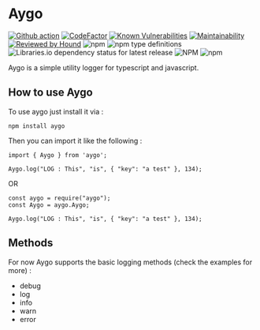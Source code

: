 # Aygo

[![Github action](https://github.com/aygo-js/aygo/workflows/Lint,%20Test%20and%20Build/badge.svg)](https://github.com/aygo-js/aygo/actions?query=workflow%3A%22Lint%2C+Test+and+Build%22)
[![CodeFactor](https://www.codefactor.io/repository/github/aygo-js/aygo/badge)](https://www.codefactor.io/repository/github/aygo-js/aygo)
[![Known Vulnerabilities](https://snyk.io/test/github/aygo-js/aygo/badge.svg?targetFile=package.json)](https://snyk.io/test/github/aygo-js/aygo?targetFile=package.json)
[![Maintainability](https://api.codeclimate.com/v1/badges/146ecacdbb5301100b6f/maintainability)](https://codeclimate.com/github/aygo-js/aygo/maintainability)
[![Reviewed by Hound](https://img.shields.io/badge/Reviewed_by-Hound-8E64B0.svg)](https://houndci.com)
![npm](https://img.shields.io/npm/v/aygo)
![npm type definitions](https://img.shields.io/npm/types/aygo)
![Libraries.io dependency status for latest release](https://img.shields.io/librariesio/release/npm/aygo)
![NPM](https://img.shields.io/npm/l/aygo)
![npm](https://img.shields.io/npm/dt/aygo)

Aygo is a simple utility logger for typescript and javascript.

## How to use Aygo

To use aygo just install it via : 

`npm install aygo`

Then you can import it like the following :

```
import { Aygo } from 'aygo';

Aygo.log("LOG : This", "is", { "key": "a test" }, 134);
``` 

OR

```
const aygo = require("aygo");
const Aygo = aygo.Aygo;

Aygo.log("LOG : This", "is", { "key": "a test" }, 134);
 ```

## Methods

For now Aygo supports the basic logging methods (check the examples for more) :

* debug
* log
* info
* warn
* error